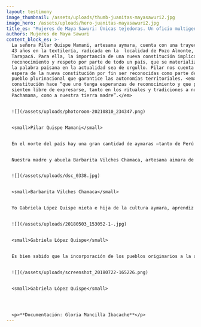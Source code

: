```yaml
---
layout: testimony
image_thumbnail: /assets/uploads/thumb-juanitas-mayasawuri2.jpg
image_hero: /assets/uploads/hero-juanitas-mayasawuri2.jpg
title_es: "Mujeres de Maya Sawuri: Únicas tejedoras. Un oficio multigeneracional"
authors: Mujeres de Maya Sawuri
content_block_es: >-
  La señora Pilar Quispe Mamani, artesana aymara, cuenta con una trayectoria de
  43 años en la textilería, radicada en la  localidad de Pozo Almonte, región de
  Tarapacá. Para ella, la importancia de una nueva constitución implica
  reconocimiento y respeto por parte de todo un país, que se materializa en que
  la palabra paisana en la actualidad sea de orgullo. Pilar nos cuenta que
  espera de la nueva constitución por fin ser reconocidas como parte de un
  pueblo plurinacional que garantice las autonomías territoriales. <em>La nueva
  constitución hace “que uno tenga esperanzas de reconocimiento y que por fin se
  sienten libre de expresarse, tanto en los rituales y tradiciones a nuestra
  Pachamama, como a nuestra tierra madre”.</em>


  ![](/assets/uploads/photoroom-20210810_234347.png)


  <small>Pilar Quispe Mamani</small>


  En el norte del país hay una gran cantidad de aymaras –tanto de Perú y Bolivia– donde la lengua materna es aimara o quechua dependiendo del sector donde se encuentre. La diferencia que se tiene en la actualidad es casi nula, pues se tiene las mismas costumbres y tradiciones, <em>es por eso mismo que nos consideramos un pueblo plurinacional.<em/>


  Nuestra madre y abuela Barbarita Vilches Chamaca, artesana aimara de la localidad de Enquelga, comuna de Colchane, región de Tarapacá, tras tratar de responder esta pregunta sobre la Constitución, señala que <em>no conoce y no sabe los posibles cambios que puedan existir a futuro. Señala que por su larga edad será difícil verlos y que sólo recuerda que cuando era adolescente, vivía de los ingresos de las ventas de tejidos a turistas sin un sistema de regulación comercial.</em>


  ![](/assets/uploads/dsc_0338.jpg)


  <small>Barbarita Vilches Chamaca</small>


  Yo Gabriela López Quispe nieta e hija de la cultura aymara, aprendiz de la textilería aymara, de la localidad de alto hospicio, Región de Tarapacá, <em>creo que la nueva constitución generará un gran cambio para nuestro pueblo, para ser reconocido y poder reparar el daño histórico que le ha causado el gobierno de Chile.</em>


  ![](/assets/uploads/20180503_153052-1-.jpg)


  <small>Gabriela López Quispe</small>


  Es bien sabido que la incorporación de los pueblos originarios a la asamblea constituyente podría traer consecuencias económicas para el país, dado que muchos pueblos han sido arrebatados por estos distintos sectores económicos, específicamente, aquí en el norte pasa con las mineras y el agua. La injusticia del poder del Estado, de apropiarse de terrenos ancestrales y el hecho de ser entregada a empresas mineras, produciendo el empobrecimiento de nuestras tierras, <em>ha generado un aislamiento de nuestras costumbres y nuestra identidad.</em> <mark>Tenemos esperanza que este nuevo proceso que se acompaña de 500 años de lucha por parte de las primeras naciones, reivindique los derechos de nuestros pueblos, la situación de la escasez del agua en el norte de nuestro país y el reconocimiento y visibilización de nuestro trabajo y cultura.</mark>


  ![](/assets/uploads/screenshot_20180722-165226.png)


  <small>Gabriela López Quispe</small>




  <p>**Documentación: Gloria Mancilla Ibacache**</p>
---
```

